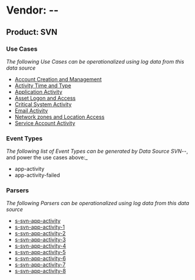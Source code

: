 Vendor: --
==========
Product: SVN
------------

### Use Cases

_The following Use Cases can be operationalized using log data from this data source_

* [Account Creation and Management](../UseCases/usecase_account_creation_and_management.md)
* [Activity Time  and Type](../UseCases/usecase_activity_time__and_type.md)
* [Application Activity](../UseCases/usecase_application_activity.md)
* [Asset Logon and Access](../UseCases/usecase_asset_logon_and_access.md)
* [Critical System Activity](../UseCases/usecase_critical_system_activity.md)
* [Email Activity](../UseCases/usecase_email_activity.md)
* [Network zones and Location Access](../UseCases/usecase_network_zones_and_location_access.md)
* [Service Account Activity](../UseCases/usecase_service_account_activity.md)


### Event Types

_The following list of Event Types can be generated by Data Source SVN_--, and power the use cases above:_

- app-activity
- app-activity-failed


### Parsers

_The following Parsers can be operationalized using log data from this data source_

* [s-svn-app-activity](../Parsers/parserContent_s-svn-app-activity.md)
* [s-svn-app-activity-1](../Parsers/parserContent_s-svn-app-activity-1.md)
* [s-svn-app-activity-2](../Parsers/parserContent_s-svn-app-activity-2.md)
* [s-svn-app-activity-3](../Parsers/parserContent_s-svn-app-activity-3.md)
* [s-svn-app-activity-4](../Parsers/parserContent_s-svn-app-activity-4.md)
* [s-svn-app-activity-5](../Parsers/parserContent_s-svn-app-activity-5.md)
* [s-svn-app-activity-6](../Parsers/parserContent_s-svn-app-activity-6.md)
* [s-svn-app-activity-7](../Parsers/parserContent_s-svn-app-activity-7.md)
* [s-svn-app-activity-8](../Parsers/parserContent_s-svn-app-activity-8.md)
